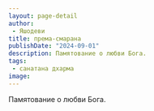 ```yaml
---
layout: page-detail
author:
 - Яшодеви
title: према-смарана
publishDate: "2024-09-01"
description: Памятование о любви Бога.
tags:
 - санатана дхарма
image: 
---
```


Памятование о любви Бога.

